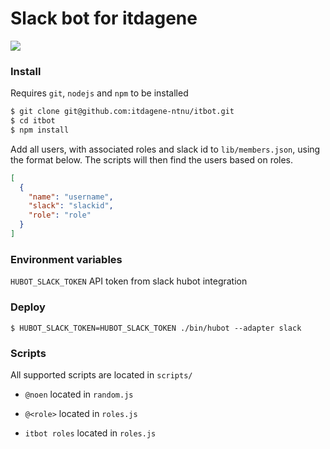 # Slack bot for itdagene

<img src="https://i.imgur.com/bBI5Idn.png"/>

### Install

Requires `git`, `nodejs` and `npm` to be installed

```sh
$ git clone git@github.com:itdagene-ntnu/itbot.git
$ cd itbot
$ npm install
```

Add all users, with associated roles and slack id to `lib/members.json`, using the format below. The scripts will then find the users based on roles.

```json
[
  {
    "name": "username",
    "slack": "slackid",
    "role": "role"
  }
]
```

### Environment variables

`HUBOT_SLACK_TOKEN` API token from slack hubot integration



### Deploy

```
$ HUBOT_SLACK_TOKEN=HUBOT_SLACK_TOKEN ./bin/hubot --adapter slack
```

### Scripts

All supported scripts are located in `scripts/`

- `@noen` located in `random.js`

- `@<role>` located in `roles.js`

- `itbot roles` located in `roles.js`




















